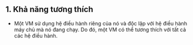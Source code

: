 ## 1. Khả năng tương thích
- Một VM sử dụng hệ điều hành riêng của nó và độc lập với hệ điều hành máy chủ mà nó đang chạy. Do đó, một VM có thể tương thích với tất cả các hệ điều hành.
